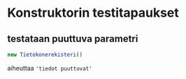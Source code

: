 # Konstruktorin testitapaukset

## testataan puuttuva parametri

```js
new Tietokonerekisteri()
```

aiheuttaa `'tiedot puuttuvat'`

